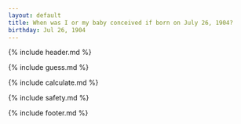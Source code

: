 ```yaml
---
layout: default
title: When was I or my baby conceived if born on July 26, 1904?
birthday: Jul 26, 1904
---
```


{% include header.md %}

{% include guess.md %}

{% include calculate.md %}

{% include safety.md %}

{% include footer.md %}



